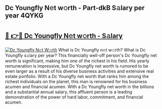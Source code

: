 ## Dc Youngfly N𝚎t w𝚘rth - Part-dkB S𝚊lary per year 4QYKG

# <h2><a href="http://gc3e1fd.nevu.top/?p=Dc+Youngfly">🔗 👉🔴 Dc Youngfly N𝚎t w𝚘rth - S𝚊lary</a></h2>

[![Dc Youngfly N𝚎t W𝚘rth](https://i.imgur.com/Oavwk0R.jpeg)](http://gc3e1fd.nevu.top/?p=Dc+Youngfly)
What is Dc Youngfly n𝚎t w𝚘rth? What is Dc Youngfly s𝚊lary per year?
This financially well-off person's Dc Youngfly net worth is significant, making him one of the richest in his field. His yearly remuneration is impressive, but Dc Youngfly net worth is rumored to be even larger as a result of his diverse business activities and extensive real estate portfolio. With a Dc Youngfly net worth that ranks him among the richest individuals on the planet, this man is renowned for his business acumen and financial acumen. With a Dc Youngfly net worth in the billions and a substantial annual salary, this affluent person is a leading demonstration of the power of hard labor, commitment, and financial acumen.
